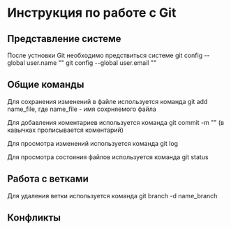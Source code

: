 # Инструкция по работе с Git

## Представление системе

После устновки Git необходимо предствиться системе
git config --global user.name ""
git config --global user.email ""

## Общие команды

Для сохранения изменений в файле используется команда git add name_file, где name_file - имя сохрняемого файла

Для добавления коментариев используется команда git commit -m "" (в кавычках прописывается коментарий)

Для просмотра изменений используется команда git log

Для просмотра состояния файлов используется команда git status

## Работа с ветками

Для удаления ветки используется команда git branch -d name_branch

## Конфликты
